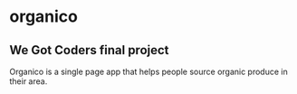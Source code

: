 # organico #

## We Got Coders final project ##

Organico is a single page app that helps people source organic produce in their area.



